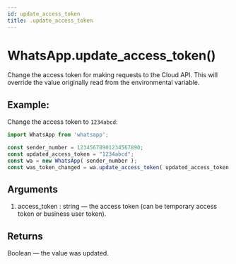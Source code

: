 ```yaml
---
id: update_access_token
title: .update_access_token
---
```


# WhatsApp.update_access_token()
Change the access token for making requests to the Cloud API. This will override the value originally read from the environmental variable.

## Example:
Change the access token to `1234abcd`:
```js
import WhatsApp from 'whatsapp';

const sender_number = 12345678901234567890;
const updated_access_token = "1234abcd";
const wa = new WhatsApp( sender_number );
const was_token_changed = wa.update_access_token( updated_access_token );
```

## Arguments
1. access_token : string — the access token (can be temporary access token or business user token).

## Returns
Boolean — the value was updated.
